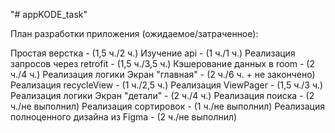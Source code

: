 "# appKODE_task" 

План разработки приложения (ожидаемое/затраченное):

Простая верстка - (1,5 ч./2 ч.)
Изучение api - (1 ч./1 ч.)
Реализация запросов через retrofit - (1,5 ч./3,5 ч.)
Кэшерование данных в room - (2 ч./4 ч.)
Реализация логики Экран "главная" - (2 ч./6 ч. + не закончено)
Реализация recycleView - (1 ч./2,5 ч.)
Реализация ViewPager - (1,5 ч./3 ч.)
Реализация логики Экран "детали" - (2 ч./4 ч.)
Реализация поиска - (2 ч./не выполнил)
Реализация сортировок - (1 ч./не выполнил)
Реализация полноценного дизайна из Figma - (2 ч./не выполнил)
 